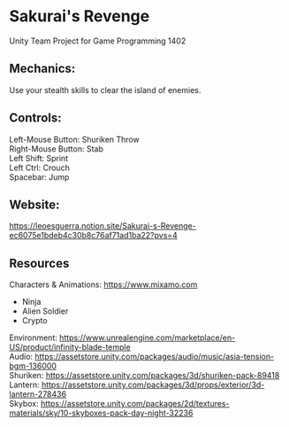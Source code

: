 # Sakurai's Revenge

Unity Team Project for Game Programming 1402

## Mechanics:
Use your stealth skills to clear the island of enemies.

## Controls:
Left-Mouse Button: Shuriken Throw  
Right-Mouse Button: Stab  
Left Shift: Sprint  
Left Ctrl: Crouch  
Spacebar: Jump  

## Website:  
https://leoesguerra.notion.site/Sakurai-s-Revenge-ec6075e1bdeb4c30b8c76af71ad1ba22?pvs=4

## Resources
Characters & Animations: https://www.mixamo.com  
- Ninja
- Alien Soldier
- Crypto

Environment: https://www.unrealengine.com/marketplace/en-US/product/infinity-blade-temple  
Audio: https://assetstore.unity.com/packages/audio/music/asia-tension-bgm-136000  
Shuriken: https://assetstore.unity.com/packages/3d/shuriken-pack-89418  
Lantern: https://assetstore.unity.com/packages/3d/props/exterior/3d-lantern-278436  
Skybox: https://assetstore.unity.com/packages/2d/textures-materials/sky/10-skyboxes-pack-day-night-32236  
